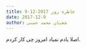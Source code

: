 ```yaml
---
title: خاطره روز 2017-12-9
date: 2017-12-9
author: شعبان محمد حسنی
---
```


اصلا یادم نمیاد امروز چی کار کردم.